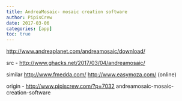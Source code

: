 ```yaml
---
title: AndreaMosaic- mosaic creation software
author: PipisCrew
date: 2017-03-06
categories: [app]
toc: true
---
```


http://www.andreaplanet.com/andreamosaic/download/

src - http://www.ghacks.net/2017/03/04/andreamosaic/

similar
http://www.fmedda.com/
http://www.easymoza.com/ (online)

origin - http://www.pipiscrew.com/?p=7032 andreamosaic-mosaic-creation-software